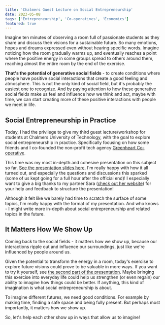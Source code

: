 ```yaml
---
title: 'Chalmers Guest Lecture on Social Entrepreneurship'
date: 2023-05-08
tags: ['Entrepreneurship', 'Co-operatives', 'Economics']
featured: true
---
```


Imagine ten minutes of observing a room full of passionate students as they share and discuss their visions for a sustainable future. So many emotions, hopes and dreams expressed even without hearing specific words. Imagine noticing how the room gradually warms up, and eventually reaches a point where the positive energy in some groups spread to others around them, reaching almost the entire room by the end of the exercise.

**That's the potential of generative social fields** - to create conditions where people have positive social interactions that create a good feeling and atmosphere. This is not the only kind of social field, but it's probably the easiest one to recognize. And by paying attention to how these generative social fields make us feel and influence how we think and act, maybe with time, we can start creating more of these positive interactions with people we meet in life.

## Social Entrepreneurship in Practice

Today, I had the privilege to give my third guest lecture/workshop for students at Chalmers University of Technology, with the goal to explore social entrepreneurship in practice. Specifically focusing on how some friends and I co-founded the non-profit tech agency [Greenheart Co-operative](https://greenheart.coop).

This time was my most in-depth and cohesive presentation on this subject so far. [See the presentation slides here](https://samuelplumppu.se/talks/2023-05-08-chalmers-entrepreneurship/). I'm really happy with how it all turned out, and especially the questions and discussions this sparked (some of us kept going for a full hour after the official end)! I especially want to give a big thanks to my partner Sara ([check out her website](https://saranewmountain.earth)) for your help and feedback to structure the presentation!

Although it felt like we barely had time to scratch the surface of some topics, I'm really happy with the format of my presentation. And who knows - I might write more in-depth about social entrepreneurship and related topics in the future.

## It Matters How We Show Up

Coming back to the social fields - it matters how we show up, because our interactions ripple out and influence our surroundings, just like we're influenced by people around us.

Given the potential to transform the energy in a room, today's exercise to explore future visions could prove to be valuable in more ways. If you want to try it yourself, see [the second part of the presentation](https://samuelplumppu.se/talks/2023-05-08-chalmers-entrepreneurship/#/12). Maybe bringing this exercise into everyday life could help us strengthen (or even regain) our ability to imagine how things could be better. If anything, this kind of imagination is what social entrepreneurship is about.

To imagine different futures, we need good conditions. For example by making time, finding a safe space and being fully present. But perhaps most importantly, it matters how we show up.

So, let's help each other show up in ways that allow us to imagine!
